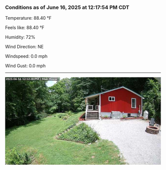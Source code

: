 ### Conditions as of June 16, 2025 at 12:17:54 PM CDT 

Temperature: 88.40 &deg;F

Feels like: 88.40 &deg;F

Humidity: 72%

Wind Direction: NE

Windspeed: 0.0 mph

Wind Gust: 0.0 mph

---

<img src="./images/latest.jpeg"/>

